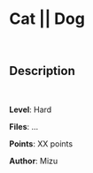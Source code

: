 # Cat || Dog

<br>

## Description



<br>

**Level**: Hard

**Files**: ...

**Points**: XX points

**Author**: Mizu
